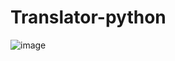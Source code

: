 # Translator-python
![image](https://github.com/ZaratraseV2/Translator-python-GUI/assets/122055075/d7138734-942f-4ff3-b7f5-378460675053)



